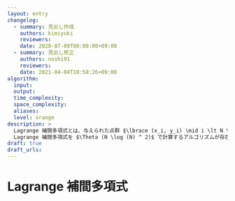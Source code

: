 ```yaml
---
layout: entry
changelog:
  - summary: 見出し作成
    authors: kimiyuki
    reviewers:
    date: 2020-07-09T00:00:00+09:00
  - summary: 見出し修正
    authors: noshi91
    reviewers:
    date: 2021-04-04T10:58:26+09:00
algorithm:
  input:
  output:
  time_complexity:
  space_complexity:
  aliases:
  level: orange
description: >
  Lagrange 補間多項式とは、与えられた点群 $\lbrace (x_i, y_i) \mid i \lt N \rbrace$ をすべて通る ($\forall i \lt N. f(x_i) = y_i$ を満たす) ような最小次数の多項式 $f$ のことである。
  Lagrange 補間多項式を $\Theta (N \log (N) ^ 2)$ で計算するアルゴリズムが存在する。
draft: true
draft_urls:
---
```


# Lagrange 補間多項式
